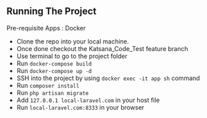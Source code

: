 ## Running The Project

Pre-requisite Apps : Docker

- Clone the repo into your local machine.
- Once done checkout the Katsana_Code_Test feature branch
- Use terminal to go to the project folder
- Run `docker-compose build` 
- Run `docker-compose up -d` 
- SSH into the project by using `docker exec -it app sh` command
- Run `composer install`
- Run `php artisan migrate`
- Add `127.0.0.1 local-laravel.com` in your host file
- Run `local-laravel.com:8333` in your browser